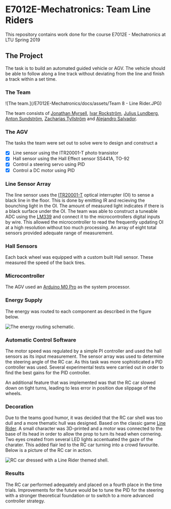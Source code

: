 # E7012E-Mechatronics: Team Line Riders
This repository contains work done for the course E7012E - Mechatronics at LTU Spring 2019

## The Project
The task is to build an automated guided vehicle or AGV. The vehicle should be able to follow along a line track without deviating from the line and finish a track within a set time.

### The Team

![The team.](/E7012E-Mechatronics/docs/assets/Team 8 - Line Rider.JPG)

The team consists of [Jonathan Myrsell](https://www.linkedin.com/in/jonmyr/), [Ivar Rockström](https://www.linkedin.com/in/ivar/), [Julius Lundberg](https://www.linkedin.com/in/julius-lundberg/), [Anton Sundström](https://www.linkedin.com/in/anton-sundstr%C3%B6m-622431194/), [Zacharias Tyllström](https://www.linkedin.com/in/zacharias-tyllstrom/) and [Alejandro Salvador](https://www.linkedin.com/in/alejandro-salvador-cabo-9a6175156/). 

### The AGV
The tasks the team were set out to solve were to design and construct a
- [x] Line sensor using the ITR20001-T photo transistor
- [x] Hall sensor using the Hall Effect sensor SS441A, TO-92
- [x] Control a steering servo using PID
- [x] Control a DC motor using PID

### Line Sensor Array
The line sensor uses the [ITR20001-T](https://cdn-shop.adafruit.com/product-files/3930/ITR20001-T.pdf) optical interrupter (OI) to sense a black line in the floor. This is done by emitting IR and recieving the bounching light in the OI. The amount of measured light indicates if there is a black surface under the OI. The team was able to construct a tuneable ADC using the [LM339](https://www.ti.com/product/LM339) and connect it to the microcontrollers digital inputs by wire. This allowed the microcontroller to read the frequently updating OI at a high resolution without too much processing. An array of eight total sensors provided adequate range of measurement.

### Hall Sensors
Each back wheel was equipped with a custom built Hall sensor. These measured the speed of the back tires.

### Microcontroller
The AGV used an [Arduino M0 Pro](https://docs.arduino.cc/retired/boards/arduino-m0-pro) as the system processor.

### Energy Supply
The energy was routed to each component as described in the figure below.

![The energy routing schematic.](/E7012E-Mechatronics/docs/assets/power-schematic.png)

### Automatic Control Software
The motor speed was regulated by a simple PI controller and used the hall sensors as its input measurement. The sensor array was used to determine the steering angle of the RC car. As this task was more sophisticated a PID controller was used. Several experimental tests were carried out in order to find the best gains for the PID controller.

An additional feature that was implemented was that the RC car slowed down on tight turns, leading to less error in position due slippage of the wheels.

### Decoration
Due to the teams good humor, it was decided that the RC car shell was too dull and a more thematic hull was designed. Based on the classic game [Line Rider](https://en.wikipedia.org/wiki/Line_Rider). A small character was 3D-printed and a motor was connected to the base of its head in order to allow the prop to turn its head when cornering. Two eyes created from several LED lights accentuated the gaze of the charater. This added flair led to the RC car turning into a crowd favourite. Below is a picture of the RC car in action.

![RC car dressed with a Line Rider themed shell.](/E7012E-Mechatronics/docs/assets/line-rider.JPG)

### Results
The RC car performed adequately and placed on a fourth place in the time trials. Improvements for the future would be to tune the PID for the steering with a stronger theoretical foundation or to switch to a more advanced controller strategy.
